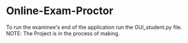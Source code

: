 # Online-Exam-Proctor
To run the examinee's end of the application run the GUI_student.py file.<br/> NOTE: The Project is in the process of making.
